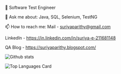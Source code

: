 🔭 Software Test Engineer

💬 Ask me about: Java, SQL, Selenium, TestNG

📫 How to reach me: Mail - suriyaparithy@gmail.com

LinkedIn - https://in.linkedin.com/in/suriya-e-211681148

QA Blog - https://suriyaparithy.blogspot.com/


![Github stats](https://github-readme-stats.vercel.app/api?username=parithysuriya&theme=highcontrast&show_icons=true&count_private=true)


![Top Languages Card](https://github-readme-stats.vercel.app/api/top-langs/?username=parithysuriya&layout=compact)
